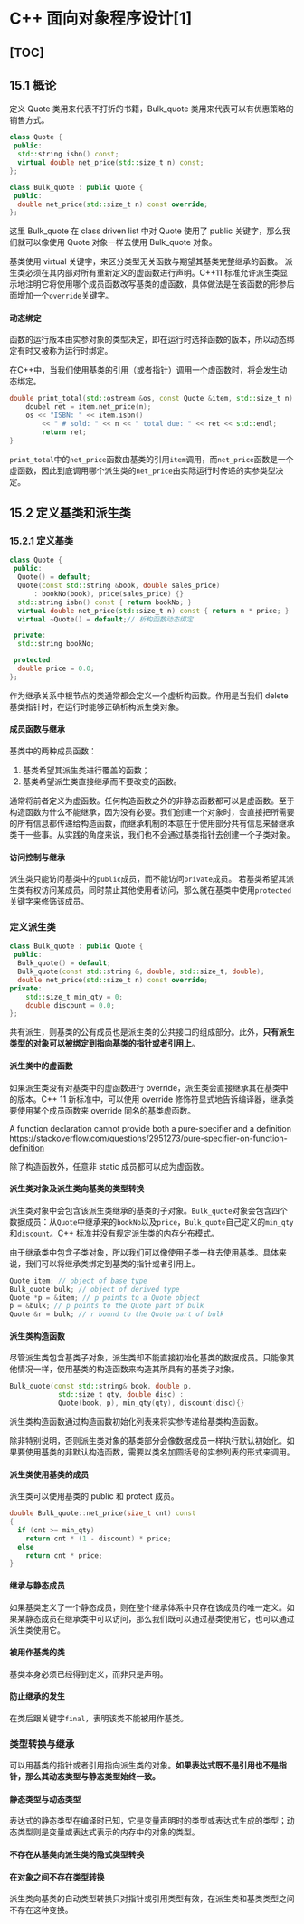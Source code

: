 # C++ 面向对象程序设计[1]
[TOC]
---
## 15.1 概论
定义 Quote 类用来代表不打折的书籍，Bulk_quote 类用来代表可以有优惠策略的销售方式。
```c++
class Quote {
 public:
  std::string isbn() const;
  virtual double net_price(std::size_t n) const;
};

class Bulk_quote : public Quote {
 public:
  double net_price(std::size_t n) const override;
};
```
这里 Bulk_quote 在 class driven list 中对 Quote 使用了 public 关键字，那么我们就可以像使用 Quote 对象一样去使用 Bulk_quote 对象。

基类使用 virtual 关键字，来区分类型无关函数与期望其基类完整继承的函数。
派生类必须在其内部对所有重新定义的虚函数进行声明。C++11 标准允许派生类显示地注明它将使用哪个成员函数改写基类的虚函数，具体做法是在该函数的形参后面增加一个`override`关键字。

#### 动态绑定
函数的运行版本由实参对象的类型决定，即在运行时选择函数的版本，所以动态绑定有时又被称为运行时绑定。

在C++中，当我们使用基类的引用（或者指针）调用一个虚函数时，将会发生动态绑定。

```c++
double print_total(std::ostream &os, const Quote &item, std::size_t n) {
    doubel ret = item.net_price(n);
    os << "ISBN: " << item.isbn()
        << " # sold: " << n << " total due: " << ret << std::endl;
        return ret;
}
```
`print_total`中的`net_price`函数由基类的引用`item`调用，而`net_price`函数是一个虚函数，因此到底调用哪个派生类的`net_price`由实际运行时传递的实参类型决定。

## 15.2 定义基类和派生类
### 15.2.1 定义基类
```c++
class Quote {
 public:
  Quote() = default;
  Quote(const std::string &book, double sales_price)
      : bookNo(book), price(sales_price) {}
  std::string isbn() const { return bookNo; }
  virtual double net_price(std::size_t n) const { return n * price; }
  virtual ~Quote() = default;// 析构函数动态绑定

 private:
  std::string bookNo;

 protected:
  double price = 0.0;
};
```
作为继承关系中根节点的类通常都会定义一个虚析构函数。作用是当我们 delete 基类指针时，在运行时能够正确析构派生类对象。

#### 成员函数与继承
  基类中的两种成员函数：
  1. 基类希望其派生类进行覆盖的函数；
  2. 基类希望派生类直接继承而不要改变的函数。
  
  通常将前者定义为虚函数。任何构造函数之外的非静态函数都可以是虚函数。至于构造函数为什么不能继承，因为没有必要。我们创建一个对象时，会直接把所需要的所有信息都传递给构造函数，而继承机制的本意在于使用部分共有信息来替继承类干一些事。从实践的角度来说，我们也不会通过基类指针去创建一个子类对象。

#### 访问控制与继承
派生类只能访问基类中的`public`成员，而不能访问`private`成员。
若基类希望其派生类有权访问某成员，同时禁止其他使用者访问，那么就在基类中使用`protected`关键字来修饰该成员。

### 定义派生类
```c++
class Bulk_quote : public Quote {
 public:
  Bulk_quote() = default;
  Bulk_quote(const std::string &, double, std::size_t, double);
  double net_price(std::size_t n) const override;
private:
    std::size_t min_qty = 0;
    double discount = 0.0;
};
```
共有派生，则基类的公有成员也是派生类的公共接口的组成部分。此外，**只有派生类型的对象可以被绑定到指向基类的指针或者引用上**。

#### 派生类中的虚函数

如果派生类没有对基类中的虚函数进行 override，派生类会直接继承其在基类中的版本。C++ 11 新标准中，可以使用 override 修饰符显式地告诉编译器，继承类要使用某个成员函数来 override 同名的基类虚函数。

A function declaration cannot provide both a pure-specifier and a definition
https://stackoverflow.com/questions/2951273/pure-specifier-on-function-definition

除了构造函数外，任意非 static 成员都可以成为虚函数。

#### 派生类对象及派生类向基类的类型转换
派生类对象中会包含该派生类继承的基类的子对象。`Bulk_quote`对象会包含四个数据成员：从`Quote`中继承来的`bookNo`以及`price`，`Bulk_quote`自己定义的`min_qty`和`discount`。C++ 标准并没有规定派生类的内存分布模式。

由于继承类中包含子类对象，所以我们可以像使用子类一样去使用基类。具体来说，我们可以将继承类绑定到基类的指针或者引用上。
```c++
Quote item; // object of base type
Bulk_quote bulk; // object of derived type
Quote *p = &item; // p points to a Quote object
p = &bulk; // p points to the Quote part of bulk
Quote &r = bulk; // r bound to the Quote part of bulk
```

#### 派生类构造函数
尽管派生类包含基类子对象，派生类却不能直接初始化基类的数据成员。只能像其他情况一样，使用基类的构造函数来构造其所具有的基类子对象。
```c++
Bulk_quote(const std::string& book, double p,
            std::size_t qty, double disc) :
            Quote(book, p), min_qty(qty), discount(disc){}
```
派生类构造函数通过构造函数初始化列表来将实参传递给基类构造函数。

除非特别说明，否则派生类对象的基类部分会像数据成员一样执行默认初始化。如果要使用基类的非默认构造函数，需要以类名加圆括号的实参列表的形式来调用。

#### 派生类使用基类的成员
派生类可以使用基类的 public 和 protect 成员。
```c++
double Bulk_quote::net_price(size_t cnt) const
{
  if (cnt >= min_qty)
    return cnt * (1 - discount) * price;
  else
    return cnt * price;
}
```

#### 继承与静态成员
如果基类定义了一个静态成员，则在整个继承体系中只存在该成员的唯一定义。如果某静态成员在继承类中可以访问，那么我们既可以通过基类使用它，也可以通过派生类使用它。

#### 被用作基类的类
基类本身必须已经得到定义，而非只是声明。
#### 防止继承的发生
在类后跟关键字`final`，表明该类不能被用作基类。

### 类型转换与继承
可以用基类的指针或者引用指向派生类的对象。**如果表达式既不是引用也不是指针，那么其动态类型与静态类型始终一致。**

#### 静态类型与动态类型
表达式的静态类型在编译时已知，它是变量声明时的类型或表达式生成的类型；动态类型则是变量或表达式表示的内存中的对象的类型。

#### 不存在从基类向派生类的隐式类型转换
#### 在对象之间不存在类型转换
派生类向基类的自动类型转换只对指针或引用类型有效，在派生类和基类类型之间不存在这种变换。
